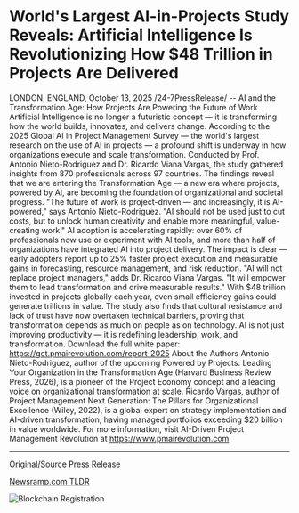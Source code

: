 # World's Largest AI-in-Projects Study Reveals: Artificial Intelligence Is Revolutionizing How $48 Trillion in Projects Are Delivered

LONDON, ENGLAND, October 13, 2025 /24-7PressRelease/ -- AI and the Transformation Age: How Projects Are Powering the Future of Work  Artificial Intelligence is no longer a futuristic concept — it is transforming how the world builds, innovates, and delivers change. According to the 2025 Global AI in Project Management Survey — the world's largest research on the use of AI in projects — a profound shift is underway in how organizations execute and scale transformation.  Conducted by Prof. Antonio Nieto-Rodriguez and Dr. Ricardo Viana Vargas, the study gathered insights from 870 professionals across 97 countries. The findings reveal that we are entering the Transformation Age — a new era where projects, powered by AI, are becoming the foundation of organizational and societal progress.  "The future of work is project-driven — and increasingly, it is AI-powered," says Antonio Nieto-Rodriguez. "AI should not be used just to cut costs, but to unlock human creativity and enable more meaningful, value-creating work."  AI adoption is accelerating rapidly: over 60% of professionals now use or experiment with AI tools, and more than half of organizations have integrated AI into project delivery. The impact is clear — early adopters report up to 25% faster project execution and measurable gains in forecasting, resource management, and risk reduction.  "AI will not replace project managers," adds Dr. Ricardo Viana Vargas. "It will empower them to lead transformation and drive measurable results."  With $48 trillion invested in projects globally each year, even small efficiency gains could generate trillions in value. The study also finds that cultural resistance and lack of trust have now overtaken technical barriers, proving that transformation depends as much on people as on technology.  AI is not just improving productivity — it is redefining leadership, work, and transformation.  Download the full white paper: https://get.pmairevolution.com/report-2025  About the Authors Antonio Nieto-Rodriguez, author of the upcoming Powered by Projects: Leading Your Organization in the Transformation Age (Harvard Business Review Press, 2026), is a pioneer of the Project Economy concept and a leading voice on organizational transformation at scale.  Ricardo Vargas, author of Project Management Next Generation: The Pillars for Organizational Excellence (Wiley, 2022), is a global expert on strategy implementation and AI-driven transformation, having managed portfolios exceeding $20 billion in value worldwide.  For more information, visit AI-Driven Project Management Revolution at https://www.pmairevolution.com 

---

[Original/Source Press Release](https://www.24-7pressrelease.com/press-release/527618/worlds-largest-ai-in-projects-study-reveals-artificial-intelligence-is-revolutionizing-how-48-trillion-in-projects-are-delivered)
                    

[Newsramp.com TLDR](https://newsramp.com/curated-news/ai-revolutionizes-project-management-unlocks-25-faster-execution/202a7db4d2ae36d05d284e01f9a37474) 

 

 



![Blockchain Registration](https://cdn.newsramp.app/24-7PressRelease/qrcode/2510/13/fondXgEL.webp)